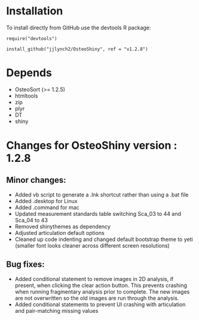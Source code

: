 # Installation
To install directly from GitHub use the devtools R package:

`require("devtools")`

`install_github("jjlynch2/OsteoShiny", ref = "v1.2.8")`

# Depends
* OsteoSort (>= 1.2.5)
* htmltools
* zip
* plyr
* DT
* shiny

# Changes for OsteoShiny version : 1.2.8

## Minor changes:
* Added vb script to generate a .lnk shortcut rather than using a .bat file
* Added .desktop for Linux
* Added .command for mac
* Updated measurement standards table switching Sca_03 to 44 and Sca_04 to 43
* Removed shinythemes as dependency
* Adjusted articulation default options
* Cleaned up code indenting and changed default bootstrap theme to yeti (smaller font looks cleaner across different screen resolutions)

## Bug fixes:
* Added conditional statement to remove images in 2D analysis, if present, when clicking the clear action button. This prevents crashing when running fragmentary analysis prior to complete. The new images are not overwritten so the old images are run through the analysis. 
* Added conditional statements to prevent UI crashing with articulation and pair-matching missing values